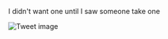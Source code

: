 I didn't want one until I saw someone take one


![Tweet image](/assets/crosspoast/GUAnYbvWoAA45pt.jpg)

